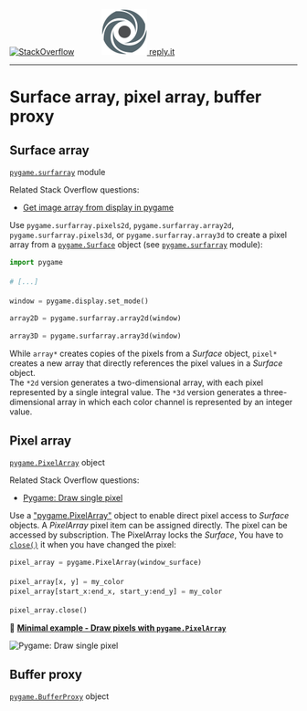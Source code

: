 [![StackOverflow](https://stackexchange.com/users/flair/7322082.png)](https://stackoverflow.com/users/5577765/rabbid76?tab=profile) &nbsp;&nbsp;&nbsp;&nbsp;&nbsp;&nbsp;&nbsp;&nbsp;&nbsp;&nbsp; [![reply.it](../../resource/logo/Repl_it_logo_80.png) reply.it](https://repl.it/repls/folder/PyGame%20Examples)

---

# Surface array, pixel array, buffer proxy

## Surface array

[`pygame.surfarray`](https://www.pygame.org/docs/ref/surfarray.html) module

Related Stack Overflow questions:

- [Get image array from display in pygame](https://stackoverflow.com/questions/64558238/get-image-array-from-display-in-pygame)

Use `pygame.surfarray.pixels2d`, `pygame.surfarray.array2d`, `pygame.surfarray.pixels3d`, or `pygame.surfarray.array3d` to create a pixel array from a [`pygame.Surface`](https://www.pygame.org/docs/ref/surface.html) object (see [`pygame.surfarray`](https://www.pygame.org/docs/ref/surfarray.html) module):

```py
import pygame

# [...]

window = pygame.display.set_mode()
```

```py
array2D = pygame.surfarray.array2d(window)
```

```py
array3D = pygame.surfarray.array3d(window)
```

While `array*` creates copies of the pixels from a _Surface_ object, `pixel*` creates a new array that directly references the pixel values ​​in a _Surface_ object.  
The `*2d` version generates a two-dimensional array, with each pixel represented by a single integral value. The `*3d` version generates a three-dimensional array in which each color channel is represented by an integer value.

## Pixel array

[`pygame.PixelArray`](https://www.pygame.org/docs/ref/pixelarray.html) object

Related Stack Overflow questions:

- [Pygame: Draw single pixel](https://stackoverflow.com/questions/10354638/pygame-draw-single-pixel)

 Use a ["pygame.PixelArray"](https://www.pygame.org/docs/ref/pixelarray.html) object to enable direct pixel access to _Surface_ objects. A _PixelArray_ pixel item can be assigned directly. The pixel can be accessed by subscription. The PixelArray locks the _Surface_, You have to [`close()`](https://www.pygame.org/docs/ref/pixelarray.html#pygame.PixelArray.close) it when you have changed the pixel:

```py
pixel_array = pygame.PixelArray(window_surface)

pixel_array[x, y] = my_color
pixel_array[start_x:end_x, start_y:end_y] = my_color

pixel_array.close()
```

:scroll: **[Minimal example - Draw pixels with `pygame.PixelArray`](../../examples/minimal_examples/pygame_minimal_draw_pixels_2.py)**

![Pygame: Draw single pixel](https://i.stack.imgur.com/OiqGY.png)

## Buffer proxy

[`pygame.BufferProxy`](https://www.pygame.org/docs/ref/bufferproxy.html) object
